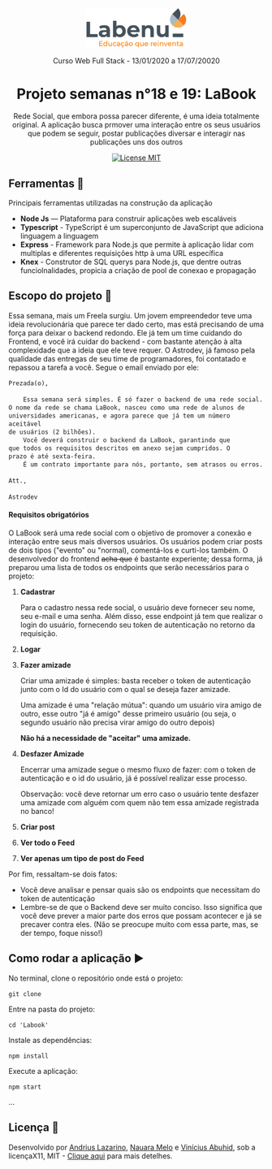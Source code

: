 <p align="center">
<img src="./assets/Labenu.png" alt="slogan Labenu" width="200px">
</p>

<p align="center">Curso Web Full Stack - 13/01/2020 a 17/07/20020</p>


<h1 align="center">
Projeto semanas n°18 e 19: LaBook
</h1>

<p align="center">Rede Social, que embora possa parecer diferente, é uma ideia totalmente original. A aplicação busca prmover uma interação entre os seus usuários que podem se seguir, postar publicações diversar e interagir nas publicações uns dos outros</p>

<p align="center">
  <a href="https://opensource.org/licenses/MIT">
    <img src="https://img.shields.io/badge/License-MIT-blue.svg" alt="License MIT">
  </a>
</p>

## Ferramentas :wrench:
Principais ferramentas utilizadas na construção da aplicação

- **Node Js** — Plataforma para construir aplicações web escaláveis
- **Typescript** - TypeScript é um superconjunto de JavaScript que adiciona linguagem a linguagem
- **Express** - Framework para Node.js que permite à aplicação lidar com multiplas e diferentes requisições http à uma URL específica
- **Knex** - Construtor de SQL querys para Node.js, que dentre outras funciolnalidades, propicia a criação de pool de conexao e propagação

## Escopo do projeto :pushpin:
Essa semana, mais um Freela surgiu. Um jovem empreendedor teve uma ideia revolucionária que parece ter dado certo, mas está precisando de uma força para deixar o backend redondo. Ele já tem um time cuidando do Frontend, e você irá cuidar do backend - com bastante atenção à alta complexidade que a ideia que ele teve requer. O Astrodev, já famoso pela qualidade das entregas de seu time de programadores, foi contatado e repassou a tarefa a você. Segue o email enviado por ele:

```
Prezada(o),

	Essa semana será simples. É só fazer o backend de uma rede social.
O nome da rede se chama LaBook, nasceu como uma rede de alunos de 
universidades americanas, e agora parece que já tem um número aceitável 
de usuários (2 bilhões).
	Você deverá construir o backend da LaBook, garantindo que 
que todos os requisitos descritos em anexo sejam cumpridos. O
prazo é até sexta-feira.
	É um contrato importante para nós, portanto, sem atrasos ou erros.

Att., 

Astrodev
```

#### Requisitos obrigatórios ####
O LaBook será uma rede social com o objetivo de promover a conexão e interação entre seus mais diversos usuários. Os usuários podem criar posts de dois tipos ("evento" ou "normal), comentá-los e curti-los também. O desenvolvedor do frontend ~~acha que~~ é bastante experiente; dessa forma, já preparou uma lista de todos os endpoints que serão necessários para o projeto:

1. **Cadastrar**

    Para o cadastro nessa rede social, o usuário deve fornecer seu nome, seu e-mail e uma senha. Além disso, esse endpoint já tem que realizar o login do usuário, fornecendo seu token de autenticação no retorno da requisição.

2. **Logar**
3. **Fazer amizade**

    Criar uma amizade é simples: basta receber o token de autenticação junto com o Id do usuário com o qual se deseja fazer amizade. 

    Uma amizade é uma "relação mútua": quando um usuário vira amigo de outro, esse outro "já é amigo" desse primeiro usuário (ou seja, o segundo usuário não precisa virar amigo do outro depois)

    **Não há a necessidade de "aceitar" uma amizade.**

4. **Desfazer Amizade**

    Encerrar uma amizade segue o mesmo fluxo de fazer: com o token de autenticação e o id do usuário, já é possível realizar esse processo.

    Observação: você deve retornar um erro caso o usuário tente desfazer uma amizade com alguém com quem não tem essa amizade registrada no banco!

5. **Criar post**
6. **Ver todo o Feed**
7. **Ver apenas um tipo de post do Feed**

Por fim, ressaltam-se dois fatos:

- Você deve analisar e pensar quais são os endpoints que necessitam do token de autenticação
- Lembre-se de que o Backend deve ser muito conciso. Isso significa que você deve prever a maior parte dos erros que possam acontecer e já se precaver contra eles. (Não se preocupe muito com essa parte, mas, se der tempo, foque nisso!)

## Como rodar a aplicação :arrow_forward:

No terminal, clone o repositório onde está o projeto:
```
git clone 
```
Entre na pasta do projeto:
```
cd 'Labook'
```
Instale as dependências:
```
npm install
```
Execute a aplicação:
```
npm start 
```

... 

## Licença :page_with_curl:

Desenvolvido por [Andrius Lazarino](https://github.com/andriusrl), [Nauara Melo](https://github.com/nauaramelo) e [Vinícius Abuhid](https://github.com/ViniciusAbuhid), sob a licençaX11, MIT - [Clique aqui](https://opensource.org/licenses/MIT) para mais detelhes.
